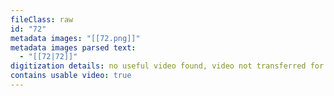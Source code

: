 ```yaml
---
fileClass: raw
id: "72"
metadata images: "[[72.png]]"
metadata images parsed text:
  - "[[72|72]]"
digitization details: no useful video found, video not transferred for parsing
contains usable video: true
---
```


